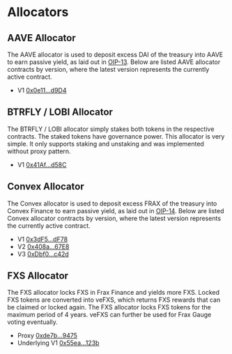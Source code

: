 # Allocators

## AAVE Allocator

The AAVE allocator is used to deposit excess DAI of the treasury into AAVE to
earn passive yield, as laid out in [OIP-13]. Below are listed AAVE allocator
contracts by version, where the latest version represents the currently active
contract.

* V1 [0x0e11...d9D4](https://etherscan.io/address/0x0e1177e47151Be72e5992E0975000E73Ab5fd9D4)

## BTRFLY / LOBI Allocator

The BTRFLY / LOBI allocator simply stakes both tokens in the respective
contracts. The staked tokens have governance power. This allocator is very
simple. It only supports staking and unstaking and was implemented without proxy
pattern.

* V1 [0x41Af...d58C](https://etherscan.io/address/0x41AfC1cD7d944cC38Dba0aFB31D5c6f83602d58C)

## Convex Allocator

The Convex allocator is used to deposit excess FRAX of the treasury into Convex
Finance to earn passive yield, as laid out in [OIP-14]. Below are listed Convex
allocator contracts by version, where the latest version represents the
currently active contract.

* V1 [0x3dF5...dF78](https://etherscan.io/address/0x3dF5A355457dB3A4B5C744B8623A7721BF56dF78)
* V2 [0x408a...67E8](https://etherscan.io/address/0x408a9A09d97103022F53300A3A14Ca6c3FF867E8)
* V3 [0xDbf0...c42d](https://etherscan.io/address/0xDbf0683fC4FC8Ac11e64a6817d3285ec4f2Fc42d)

## FXS Allocator

The FXS allocator locks FXS in Frax Finance and yields more FXS. Locked FXS
tokens are converted into veFXS, which returns FXS rewards that can be claimed
or locked again. The FXS allocator locks FXS tokens for the maximum period of 4
years. veFXS can further be used for Frax Gauge voting eventually.

* Proxy [0xde7b...9475](https://etherscan.io/address/0xde7b85f52577B113181921A7aa8Fc0C22e309475)
* Underlying V1 [0x55ea...123b](https://etherscan.io/address/0x55eae7195b14f38e46a686bba70b87f4c4c7123b)



[OIP-13]: https://snapshot.org/#/olympusdao.eth/proposal/QmRNXnfeJytnKomASszJGjrJRU4UWPDp3bppmiDM7CqrHH
[OIP-14]: https://snapshot.org/#/olympusdao.eth/proposal/QmdGHMWvtjPzUvSiWQiiaMYFLLWgg9yq3E2HdPbdhMLHrZ
